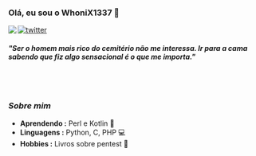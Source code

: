 ### Olá, eu sou o WhoniX1337 👋

<img align="left" src="https://orhun.dev/img/crow.png">

[![twitter](https://img.shields.io/badge/-@WhoniX1337-313131?style=flat-square&labelColor=313131&logo=twitter&logoColor=white&color=313131)](https://twitter.com/WhoniX1337)  

<h5>"Ser o homem mais rico do cemitério não me interessa. Ir para a cama sabendo que fiz algo sensacional é o que me importa."</h5>

<br><br>

### <i>Sobre mim</i>

-  **Aprendendo :** Perl e Kotlin 🎉	
-  **Linguagens :** Python, C, PHP 💻
-  **Hobbies :** Livros sobre pentest 📕
<!-- -  **Organização :** [Technojam](https://github.com/technojam), [Developers Student Club at Galgotias University](https://github.com/DSC-Galgotias) ->

<p align="center">
  <img alt="WhoniX GitHub Status" src="https://github-readme-stats.vercel.app/api?username=WhoniX2020&show_icons=true&theme=radical">
</p>

